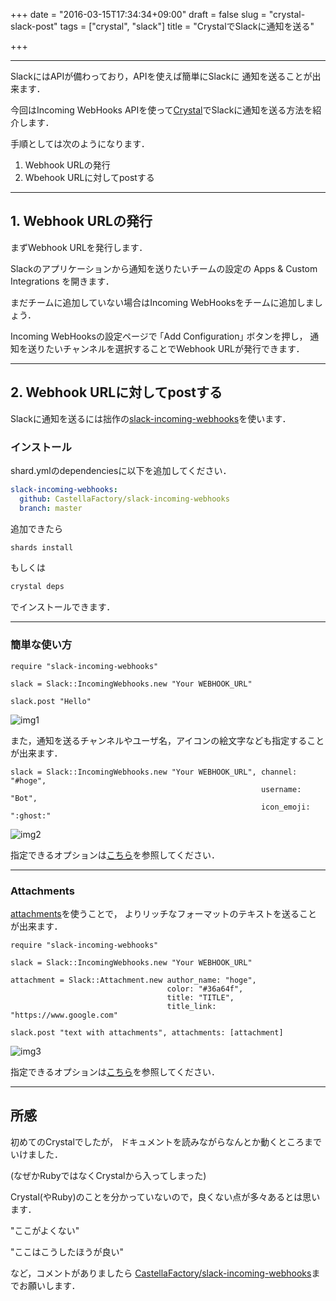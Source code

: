 +++
date = "2016-03-15T17:34:34+09:00"
draft = false
slug = "crystal-slack-post"
tags = ["crystal", "slack"]
title = "CrystalでSlackに通知を送る"

+++

-----

SlackにはAPIが備わっており，APIを使えば簡単にSlackに
通知を送ることが出来ます．

今回はIncoming WebHooks APIを使って[Crystal](http://crystal-lang.org)でSlackに通知を送る方法を紹介します．

手順としては次のようになります．

1.  Webhook URLの発行
2.  Wbehook URLに対してpostする

-----

## 1. Webhook URLの発行

まずWebhook URLを発行します．

Slackのアプリケーションから通知を送りたいチームの設定の Apps & Custom Integrations を開きます．

まだチームに追加していない場合はIncoming WebHooksをチームに追加しましょう．

Incoming WebHooksの設定ページで ｢Add Configuration｣ ボタンを押し，
通知を送りたいチャンネルを選択することでWebhook URLが発行できます．

-----

## 2. Webhook URLに対してpostする

Slackに通知を送るには拙作の[slack-incoming-webhooks](https://github.com/CastellaFactory/slack-incoming-webhooks)を使います．

### インストール

shard.ymlのdependenciesに以下を追加してください．

``` yaml
slack-incoming-webhooks:
  github: CastellaFactory/slack-incoming-webhooks
  branch: master
```

追加できたら

``` sh
shards install
```

もしくは

``` sh
crystal deps
```

でインストールできます．

-----

### 簡単な使い方

``` crystal
require "slack-incoming-webhooks"

slack = Slack::IncomingWebhooks.new "Your WEBHOOK_URL"

slack.post "Hello"
```

![img1](../../images/crystal-slack-post/img1.png)

また，通知を送るチャンネルやユーザ名，アイコンの絵文字なども指定することが出来ます．

``` crystal
slack = Slack::IncomingWebhooks.new "Your WEBHOOK_URL", channel: "#hoge",
                                                        username: "Bot",
                                                        icon_emoji: ":ghost:"
```

![img2](../../images/crystal-slack-post/img2.png)

指定できるオプションは[こちら](https://api.slack.com/methods/chat.postMessage)を参照してください．

-----

### Attachments

[attachments](https://api.slack.com/docs/attachments)を使うことで，
よりリッチなフォーマットのテキストを送ることが出来ます．

``` crystal
require "slack-incoming-webhooks"

slack = Slack::IncomingWebhooks.new "Your WEBHOOK_URL"

attachment = Slack::Attachment.new author_name: "hoge",
                                   color: "#36a64f",
                                   title: "TITLE",
                                   title_link: "https://www.google.com"

slack.post "text with attachments", attachments: [attachment]
```

![img3](../../images/crystal-slack-post/img3.png)

指定できるオプションは[こちら](https://api.slack.com/docs/attachments)を参照してください．

-----

## 所感

初めてのCrystalでしたが，
ドキュメントを読みながらなんとか動くところまでいけました．

(なぜかRubyではなくCrystalから入ってしまった)

Crystal(やRuby)のことを分かっていないので，良くない点が多々あるとは思います．

"ここがよくない"

"ここはこうしたほうが良い"

など，コメントがありましたら
[CastellaFactory/slack-incoming-webhooks](https://github.com/CastellaFactory/slack-incoming-webhooks)までお願いします．


